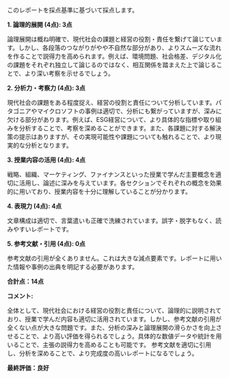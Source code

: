 このレポートを採点基準に基づいて採点します。

**1. 論理的展開 (4点): 3点**

論理展開は概ね明確で、現代社会の課題と経営の役割・責任を繋げて論じています。しかし、各段落のつながりがやや不自然な部分があり、よりスムーズな流れを作ることで説得力を高められます。例えば、環境問題、社会格差、デジタル化の課題をそれぞれ独立して論じるのではなく、相互関係を踏まえた上で論じることで、より深い考察を示せるでしょう。


**2. 分析力・考察力 (4点): 3点**

現代社会の課題をある程度捉え、経営の役割と責任について分析しています。パタゴニアやマイクロソフトの事例は適切で、分析にも繋がっていますが、深みに欠ける部分があります。例えば、ESG経営について、より具体的な指標や取り組みを分析することで、考察を深めることができます。また、各課題に対する解決策の提示はありますが、その実現可能性や課題についても触れることで、より現実的な分析となります。


**3. 授業内容の活用 (4点): 4点**

戦略、組織、マーケティング、ファイナンスといった授業で学んだ主要概念を適切に活用し、論述に深みを与えています。各セクションでそれぞれの概念を効果的に用いており、授業内容を十分に理解していることが分かります。


**4. 表現力 (4点): 4点**

文章構成は適切で、言葉遣いも正確で洗練されています。誤字・脱字もなく、読みやすいレポートです。


**5. 参考文献・引用 (4点): 0点**

参考文献の引用が全くありません。これは大きな減点要素です。レポートに用いた情報や事例の出典を明記する必要があります。


**合計点：14点**

**コメント:**

全体として、現代社会における経営の役割と責任について、論理的に説明されており、授業で学んだ内容も適切に活用されています。しかし、参考文献の引用が全くない点が大きな問題です。また、分析の深みと論理展開の滑らかさを向上させることで、より高い評価を得られるでしょう。具体的な数値データや統計を用いることで、主張の説得力を高めることも可能です。  参考文献を適切に引用し、分析を深めることで、より完成度の高いレポートになるでしょう。


**最終評価：良好**

